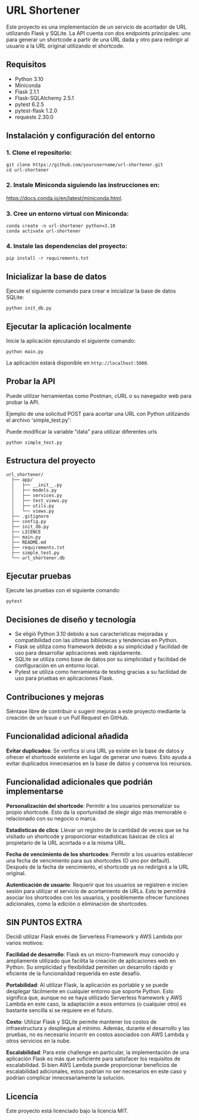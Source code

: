 # URL Shortener

Este proyecto es una implementación de un servicio de acortador de URL utilizando Flask y SQLite. La API cuenta con dos endpoints principales: uno para generar un shortcode a partir de una URL dada y otro para redirigir al usuario a la URL original utilizando el shortcode.

## Requisitos

- Python 3.10
- Miniconda
- Flask 2.1.1
- Flask-SQLAlchemy 2.5.1
- pytest 6.2.5
- pytest-flask 1.2.0
- requests 2.30.0

## Instalación y configuración del entorno

### 1. Clone el repositorio:
```
git clone https://github.com/yourusername/url-shortener.git
cd url-shortener
```

### 2. Instale Miniconda siguiendo las instrucciones en:
https://docs.conda.io/en/latest/miniconda.html.

### 3. Cree un entorno virtual con Miniconda:
```
conda create -n url-shortener python=3.10
conda activate url-shortener
```

### 4. Instale las dependencias del proyecto:

```
pip install -r requirements.txt
```

## Inicializar la base de datos

Ejecute el siguiente comando para crear e inicializar la base de datos SQLite:
```
python init_db.py
```

## Ejecutar la aplicación localmente

Inicie la aplicación ejecutando el siguiente comando:
```
python main.py
```

La aplicación estará disponible en `http://localhost:5000`.

## Probar la API

Puede utilizar herramientas como Postman, cURL o su navegador web para probar la API.

Ejemplo de una solicitud POST para acortar una URL con Python utilizando el archivo 'simple_test.py':

Puede modificar la variable "data" para utilizar diferentes urls
```
python simple_test.py
```

## Estructura del proyecto
```
url_shortener/
  ├── app/
  │   ├── __init__.py
  │   ├── models.py
  │   ├── services.py
  │   ├── test_views.py
  │   ├── utils.py
  │   └── views.py
  ├── .gitignore
  ├── config.py
  ├── init_db.py
  ├── LICENCE
  ├── main.py
  ├── README.md
  ├── requirements.txt
  ├── simple_test.py
  └── url_shortener.db
```

## Ejecutar pruebas

Ejecute las pruebas con el siguiente comando:
```
pytest
```

## Decisiones de diseño y tecnología

- Se eligió Python 3.10 debido a sus características mejoradas y compatibilidad con las últimas bibliotecas y tendencias en Python.
- Flask se utiliza como framework debido a su simplicidad y facilidad de uso para desarrollar aplicaciones web rápidamente.
- SQLite se utiliza como base de datos por su simplicidad y facilidad de configuración en un entorno local.
- Pytest se utiliza como herramienta de testing gracias a su facilidad de uso para pruebas en aplicaciones Flask.

## Contribuciones y mejoras

Siéntase libre de contribuir o sugerir mejoras a este proyecto mediante la creación de un Issue o un Pull Request en GitHub.

## Funcionalidad adicional añadida

**Evitar duplicados**: Se verifica si una URL ya existe en la base de datos y ofrecer el shortcode existente en lugar de generar uno nuevo. Esto ayuda a evitar duplicados innecesarios en la base de datos y conserva los recursos.

## Funcionalidad adicionales que podrián implementarse

**Personalización del shortcode**: Permitir a los usuarios personalizar su propio shortcode. Esto da la oportunidad de elegir algo más memorable o relacionado con su negocio o marca.

**Estadísticas de clics**: Llevar un registro de la cantidad de veces que se ha visitado un shortcode y proporcionar estadísticas básicas de clics al propietario de la URL acortada o a la misma URL.

**Fecha de vencimiento de los shortcodes**: Permitir a los usuarios establecer una fecha de vencimiento para sus shortcodes (O uno por default). Después de la fecha de vencimiento, el shortcode ya no redirigirá a la URL original.

**Autenticación de usuario**: Requerir que los usuarios se registren e inicien sesión para utilizar el servicio de acortamiento de URLs. Esto te permitirá asociar los shortcodes con los usuarios, y posiblemente ofrecer funciones adicionales, como la edición o eliminación de shortcodes.

## SIN PUNTOS EXTRA

Decidí utilizar Flask envés de Serverless Framework y AWS Lambda por varios motivos:

**Facilidad de desarrollo**: Flask es un micro-framework muy conocido y ampliamente utilizado que facilita la creación de aplicaciones web en Python. Su simplicidad y flexibilidad permiten un desarrollo rápido y eficiente de la funcionalidad requerida en este desafío.

**Portabilidad**: Al utilizar Flask, la aplicación es portable y se puede desplegar fácilmente en cualquier entorno que soporte Python. Esto significa que, aunque no se haya utilizado Serverless framework y AWS Lambda en este caso, la adaptación a esos entornos (o cualquier otro) es bastante sencilla si se requiere en el futuro.

**Costo**: Utilizar Flask y SQLite permite mantener los costos de infraestructura y despliegue al mínimo. Además, durante el desarrollo y las pruebas, no es necesario incurrir en costos asociados con AWS Lambda y otros servicios en la nube.

**Escalabilidad**: Para este challenge en particular, la implementación de una aplicación Flask es más que suficiente para satisfacer los requisitos de escalabilidad. Si bien AWS Lambda puede proporcionar beneficios de escalabilidad adicionales, estos podrían no ser necesarios en este caso y podrían complicar innecesariamente la solución.

## Licencia

Este proyecto está licenciado bajo la licencia MIT.